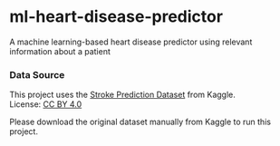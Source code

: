# ml-heart-disease-predictor
A machine learning-based heart disease predictor using relevant information about a patient

### Data Source
This project uses the [Stroke Prediction Dataset](https://www.kaggle.com/datasets/fedesoriano/stroke-prediction-dataset) from Kaggle.  
License: [CC BY 4.0](https://creativecommons.org/licenses/by/4.0/)

Please download the original dataset manually from Kaggle to run this project.
